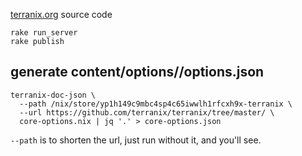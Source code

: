 [terranix.org](https://terranix.org) source code

```
rake run_server
rake publish
```


## generate content/options/<module>/options.json

```shell
terranix-doc-json \
  --path /nix/store/yp1h149c9mbc4sp4c65iwwlh1rfcxh9x-terranix \
  --url https://github.com/terranix/terranix/tree/master/ \
  core-options.nix | jq '.' > core-options.json
```

`--path` is to shorten the url, just run without it, and you'll see.

